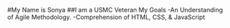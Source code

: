 #My Name is Sonya
##I am a USMC Veteran
My Goals
-An Understanding of Agile Methodology.
-Comprehension of HTML, CSS, & JavaScript
